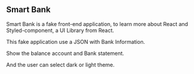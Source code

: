 ## Smart Bank

Smart Bank is a fake front-end application, to learn more about React and Styled-component, a UI Library from React.

This fake application use a JSON with Bank Information. 

Show the balance account and Bank statement. 

And the user can select dark or light theme. 
